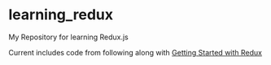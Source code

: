 # learning_redux
My Repository for learning Redux.js

Current includes code from following along with [Getting Started with Redux](https://egghead.io/series/getting-started-with-redux)
